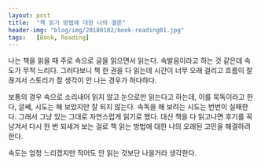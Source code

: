```yaml
---
layout: post
title:  "책 읽기 방법에 대한 나의 결론"
header-img: "blog/img/20180102/book-reading01.jpg"
tags:   [Book, Reading]
---
```

<p>
나는 책을 읽을 때 주로 속으로 글을 읽으면서 읽는다. 속발음이라고 하는 것 같은데 속도가 무척 느리다. 그러다보니 책 한 권을 다 읽는데
시간이 너무 오래 걸리고 흐름이 잘 끊겨서 스토리가 잘 생각이 안 나는 경우가 허다하다.
</p>
<p>
보통의 경우 속으로 소리내어 읽지 않고 눈으로만 읽는다고 하는데, 이를 묵독이라고 한다, 글쎄, 시도는 해 보았지만 잘 되지 않는다. 속독을 해 보려는 시도는 번번이 실패한다. 그래서 그냥 있는 그대로 자연스럽게 읽기로 했다. 대신 책을 다 읽고나면 후기를 꼭 남겨서 다시 한 번 되새겨 보는 걸로 책 읽는 방법에 대한 나의 오래된 고민을 해결하려 한다.
</p>
<p>
속도는 엄청 느리겠지만 적어도 안 읽는 것보단 나을거라 생각한다.
</p>